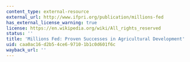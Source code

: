 ```yaml
---
content_type: external-resource
external_url: http://www.ifpri.org/publication/millions-fed
has_external_license_warning: true
license: https://en.wikipedia.org/wiki/All_rights_reserved
status: ''
title: 'Millions Fed: Proven Successes in Agricultural Development'
uid: caa0ac16-d2b5-4ce6-9710-1b1c0d601f6c
wayback_url: ''
---
```

